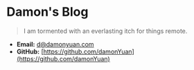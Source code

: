 # Damon's Blog

> I am tormented with an everlasting itch for things remote.

- **Email:** [d@damonyuan.com](mailto:d@damonyuan.com)
- **GitHub:** [https://github.com/damonYuan](https://github.com/damonYuan)
